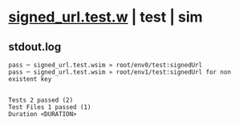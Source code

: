 # [signed_url.test.w](../../../../../../examples/tests/sdk_tests/bucket/signed_url.test.w) | test | sim

## stdout.log
```log
pass ─ signed_url.test.wsim » root/env0/test:signedUrl                     
pass ─ signed_url.test.wsim » root/env1/test:signedUrl for non existent key
 
 
Tests 2 passed (2)
Test Files 1 passed (1)
Duration <DURATION>
```


